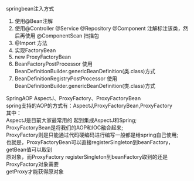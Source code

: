 springbean注入方式
1. 使用@Bean注解
1. 使用@Controller @Service @Repository @Component 注解标注该类，然后再使用 @ComponentScan 扫描包
1. @Import 方法
1. 实现FactoryBean
1. new ProxyFactoryBean
1. BeanFactoryPostProcessor 使用BeanDefinitionBuilder.genericBeanDefinition(类.class)方式
1. BeanDefinitionRegistryPostProcessor 使用BeanDefinitionBuilder.genericBeanDefinition(类.class)方式

SpringAOP
AspectJ、ProxyFactory、ProxyFactoryBean  
spring支持的AOP的方式有：AspectJ,ProxyFactoryBean,ProxyFactory  
其中：  
AspectJ是目前大家最常用的 起到集成AspectJ和Spring;  
ProxyFactoryBean是将我们的AOP和IOC融合起来;  
ProxyFactory则是只能通过代码硬编码进行编写一般都是给spring自己使用;  
也就是，ProxyFactoryBean可以直接registerSingleton到beanFactory，getBean值可以取到  
原对象，而ProxyFactory registerSingleton到beanFactory取到的还是ProxyFactory对象需要  
getProxy才能获得原对象
